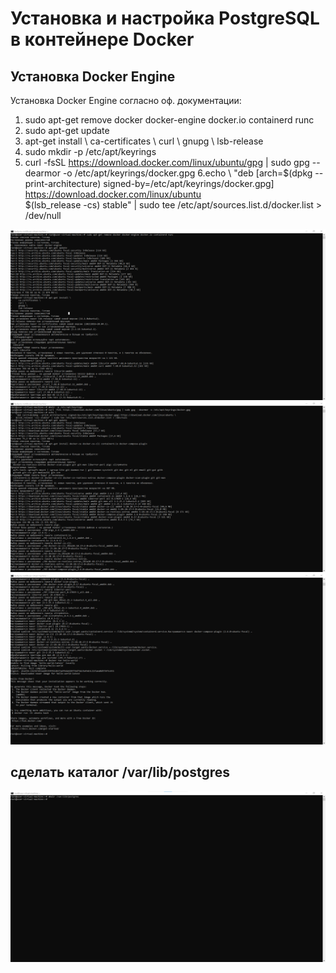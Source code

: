 # Установка и настройка PostgreSQL в контейнере Docker
## Установка Docker Engine
Установка Docker Engine согласно оф. документации:
1. sudo apt-get remove docker docker-engine docker.io containerd runc
2. sudo apt-get update 
3. apt-get install \    ca-certificates \    curl \    gnupg \    lsb-release
4. sudo mkdir -p /etc/apt/keyrings
5. curl -fsSL https://download.docker.com/linux/ubuntu/gpg | sudo gpg --dearmor -o /etc/apt/keyrings/docker.gpg
6.echo \ "deb [arch=$(dpkg --print-architecture) signed-by=/etc/apt/keyrings/docker.gpg] https://download.docker.com/linux/ubuntu \
  $(lsb_release -cs) stable" | sudo tee /etc/apt/sources.list.d/docker.list > /dev/null

![mountains](Images/1.png "1")
![mountains](Images/2.png "1")
![mountains](Images/3.png "1")

## сделать каталог /var/lib/postgres

![mountains](Images/4.png "4")
